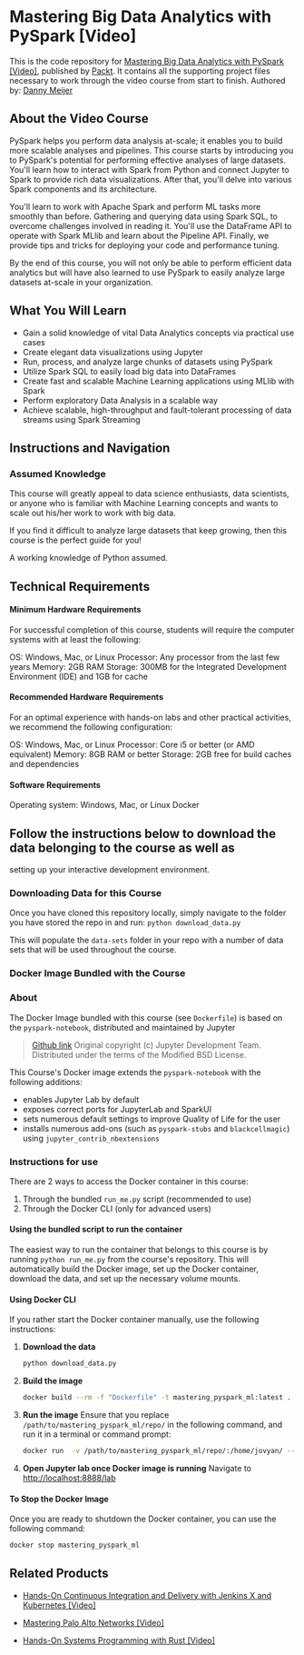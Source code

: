 # Mastering Big Data Analytics with PySpark [Video]
This is the code repository for [Mastering Big Data Analytics with PySpark [Video]]( https://www.packtpub.com/data/mastering-big-data-analytics-with-pyspark-video), published by [Packt](https://www.packtpub.com/?utm_source=github ). It contains all the supporting project files necessary to work through the video course from start to finish.
Authored by: [Danny Meijer](https://www.linkedin.com/in/dannydatascientist)

## About the Video Course
PySpark helps you perform data analysis at-scale; it enables you to build more scalable analyses and pipelines. This course starts by introducing you to PySpark's potential for performing effective analyses of large datasets. You'll learn how to interact with Spark from Python and connect Jupyter to Spark to provide rich data visualizations. After that, you'll delve into various Spark components and its architecture.

You'll learn to work with Apache Spark and perform ML tasks more smoothly than before. Gathering and querying data using Spark SQL, to overcome challenges involved in reading it. You'll use the DataFrame API to operate with Spark MLlib and learn about the Pipeline API. Finally, we provide tips and tricks for deploying your code and performance tuning.

By the end of this course, you will not only be able to perform efficient data analytics but will have also learned to use PySpark to easily analyze large datasets at-scale in your organization. <br/>


## What You Will Learn

- Gain a solid knowledge of vital Data Analytics concepts via practical use cases
- Create elegant data visualizations using Jupyter
- Run, process, and analyze large chunks of datasets using PySpark
- Utilize Spark SQL to easily load big data into DataFrames
- Create fast and scalable Machine Learning applications using MLlib with Spark
- Perform exploratory Data Analysis in a scalable way
- Achieve scalable, high-throughput and fault-tolerant processing of data streams using Spark Streaming


## Instructions and Navigation

### Assumed Knowledge
This course will greatly appeal to data science enthusiasts, data scientists, or anyone who is familiar with Machine Learning concepts and wants to scale out his/her work to work with big data.

If you find it difficult to analyze large datasets that keep growing, then this course is the perfect guide for you!

A working knowledge of Python assumed.


## Technical Requirements

#### Minimum Hardware Requirements
For successful completion of this course, students will require the computer systems with at least the following:

OS: Windows, Mac, or Linux
Processor: Any processor from the last few years
Memory: 2GB RAM
Storage: 300MB for the Integrated Development Environment (IDE) and 1GB for cache

#### Recommended Hardware Requirements <br/>
For an optimal experience with hands-on labs and other practical activities, we recommend the following configuration:

OS: Windows, Mac, or Linux
Processor: Core i5 or better (or AMD equivalent)
Memory: 8GB RAM or better
Storage:  2GB free for build caches and dependencies


#### Software Requirements

Operating system: Windows, Mac, or Linux
Docker

## Follow the instructions below to download the data belonging to the course as well as
 setting up your interactive development environment.

### Downloading Data for this Course

Once you have cloned this repository locally, simply navigate to the folder you have
 stored the repo in and run:
```python download_data.py```

This will populate the `data-sets` folder in your repo with a number of data sets that
 will be used throughout the course.

### Docker Image Bundled with the Course

### About

The Docker Image bundled with this course (see `Dockerfile`) is based on the
`pyspark-notebook`, distributed and maintained by Jupyter
> [Github link](https://github.com/jupyter/docker-stacks/blob/master/pyspark-notebook/Dockerfile)
> Original copyright (c) Jupyter Development Team. Distributed under the terms of the
Modified BSD License.

This Course's Docker image extends the `pyspark-notebook` with the following additions:
- enables Jupyter Lab by default
- exposes correct ports for JupyterLab and SparkUI
- sets numerous default settings to improve Quality of Life for the user
- installs numerous add-ons (such as `pyspark-stubs` and `blackcellmagic`) using
  `jupyter_contrib_nbextensions`

### Instructions for use

There are 2 ways to access the Docker container in this course:
1. Through the bundled `run_me.py` script (recommended to use)
2. Through the Docker CLI (only for advanced users)

#### Using the bundled script to run the container

The easiest way to run the container that belongs to this course is by running
 ```python run_me.py``` from the course's repository. This will automatically
 build the Docker image, set up the Docker container, download the data, and set up the
 necessary volume mounts.

#### Using Docker CLI

If you rather start the Docker container manually, use the following instructions:

1. __Download the data__
    ```bash
    python download_data.py
    ```

2. __Build the image__
    ```bash
    docker build --rm -f "Dockerfile" -t mastering_pyspark_ml:latest .
    ```

3. __Run the image__
Ensure that you replace `/path/to/mastering_pyspark_ml/repo/` in the following command, and run it in a terminal or command prompt:
    ```bash
    docker run  -v /path/to/mastering_pyspark_ml/repo/:/home/jovyan/ --rm -d -p 8888:8888 -p 4040:4040 --name mastering_pyspark_ml mastering_pyspark_ml .
    ```

4. __Open Jupyter lab once Docker image is running__
Navigate to [http://localhost:8888/lab](http://localhost:8888/lab?token=masteringpysparkml)

#### To Stop the Docker Image
Once you are ready to shutdown the Docker container, you can use the following command:
```bash
docker stop mastering_pyspark_ml
```

## Related Products
* [Hands-On Continuous Integration and Delivery with Jenkins X and Kubernetes [Video]](https://www.packtpub.com/cloud-networking/hands-on-continuous-integration-and-delivery-with-jenkins-x-and-kubernetes-video)

* [Mastering Palo Alto Networks [Video]](https://www.packtpub.com/networking-and-servers/mastering-palo-alto-networks-video)

* [Hands-On Systems Programming with Rust [Video]](https://www.packtpub.com/programming/hands-on-systems-programming-with-rust-video)
